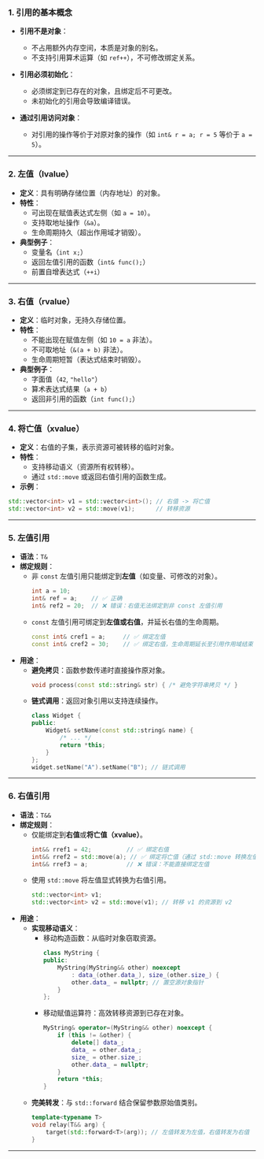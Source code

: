 ### 1. 引用的基本概念  
- **引用不是对象**：  
  - 不占用额外内存空间，本质是对象的别名。  
  - 不支持引用算术运算（如 `ref++`），不可修改绑定关系。  

- **引用必须初始化**：  
  - 必须绑定到已存在的对象，且绑定后不可更改。  
  - 未初始化的引用会导致编译错误。  

- **通过引用访问对象**：  
  - 对引用的操作等价于对原对象的操作（如 `int& r = a; r = 5` 等价于 `a = 5`）。  

---

### 2. 左值（lvalue）  
- **定义**：具有明确存储位置（内存地址）的对象。  
- **特性**：  
  - 可出现在赋值表达式左侧（如 `a = 10`）。  
  - 支持取地址操作（`&a`）。  
  - 生命周期持久（超出作用域才销毁）。  
- **典型例子**：  
  - 变量名（`int x;`）  
  - 返回左值引用的函数（`int& func();`）  
  - 前置自增表达式（`++i`）  

---

### 3. 右值（rvalue）  
- **定义**：临时对象，无持久存储位置。  
- **特性**：  
  - 不能出现在赋值左侧（如 `10 = a` 非法）。  
  - 不可取地址（`&(a + b)` 非法）。  
  - 生命周期短暂（表达式结束时销毁）。  
- **典型例子**：  
  - 字面值（`42`, `"hello"`）  
  - 算术表达式结果（`a + b`）  
  - 返回非引用的函数（`int func();`）  

---

### 4. 将亡值（xvalue）  
- **定义**：右值的子集，表示资源可被转移的临时对象。  
- **特性**：  
  - 支持移动语义（资源所有权转移）。  
  - 通过 `std::move` 或返回右值引用的函数生成。  
- **示例**：  
```cpp
std::vector<int> v1 = std::vector<int>(); // 右值 -> 将亡值
std::vector<int> v2 = std::move(v1);      // 转移资源
```
---

### 5. 左值引用  
- **语法**：`T&`  
- **绑定规则**：  
  - 非 `const` 左值引用只能绑定到**左值**（如变量、可修改的对象）。  
    ```cpp
    int a = 10;
    int& ref = a;    // ✅ 正确
    int& ref2 = 20;  // ❌ 错误：右值无法绑定到非 const 左值引用
    ```  
  - `const` 左值引用可绑定到**左值或右值**，并延长右值的生命周期。  
    ```cpp
    const int& cref1 = a;     // ✅ 绑定左值
    const int& cref2 = 30;    // ✅ 绑定右值，生命周期延长至引用作用域结束
    ```  
- **用途**：  
  - **避免拷贝**：函数参数传递时直接操作原对象。  
    ```cpp
    void process(const std::string& str) { /* 避免字符串拷贝 */ }
    ```  
  - **链式调用**：返回对象引用以支持连续操作。  
    ```cpp
    class Widget {
    public:
        Widget& setName(const std::string& name) { 
            /* ... */ 
            return *this; 
        }
    };
    widget.setName("A").setName("B"); // 链式调用
    ```  

---

### 6. 右值引用  
- **语法**：`T&&`  
- **绑定规则**：  
  - 仅能绑定到**右值**或**将亡值（xvalue）**。  
    ```cpp
    int&& rref1 = 42;          // ✅ 绑定右值
    int&& rref2 = std::move(a); // ✅ 绑定将亡值（通过 std::move 转换左值）
    int&& rref3 = a;           // ❌ 错误：不能直接绑定左值
    ```  
  - 使用 `std::move` 将左值显式转换为右值引用。  
    ```cpp
    std::vector<int> v1;
    std::vector<int> v2 = std::move(v1); // 转移 v1 的资源到 v2
    ```  
- **用途**：  
  - **实现移动语义**：  
    - 移动构造函数：从临时对象窃取资源。  
      ```cpp
      class MyString {
      public:
          MyString(MyString&& other) noexcept 
              : data_(other.data_), size_(other.size_) {
              other.data_ = nullptr; // 置空源对象指针
          }
      };
      ```  
    - 移动赋值运算符：高效转移资源到已存在对象。  
      ```cpp
      MyString& operator=(MyString&& other) noexcept {
          if (this != &other) {
              delete[] data_;
              data_ = other.data_;
              size_ = other.size_;
              other.data_ = nullptr;
          }
          return *this;
      }
      ```  
  - **完美转发**：与 `std::forward` 结合保留参数原始值类别。  
    ```cpp
    template<typename T>
    void relay(T&& arg) {
        target(std::forward<T>(arg)); // 左值转发为左值，右值转发为右值
    }
    ```
--- 
